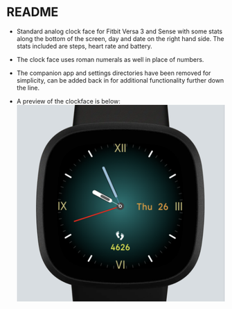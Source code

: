 # README

- Standard analog clock face for Fitbit Versa 3 and Sense with some stats along the bottom of the screen, day and date on the right hand side. The stats included are steps, heart rate and battery.

- The clock face uses roman numerals as well in place of numbers. 

- The companion app and settings directories have been removed for simplicity, can be added back in for additional functionality further down the line.

- A preview of the clockface is below:
![Amplified-Analog Fitbit clockface](https://github.com/gaffneylg/Amplified-Analog/blob/master/AmplifiedAnalog%20face.png?raw=true)
